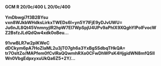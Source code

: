 #### GCM R 20/0c/400 L 20/0c/400
**YmDbwgi7f3B2BYsu**<br/>**vxn8WJkbWHdksLirkxTWEDs6l+yn5Y7lFjE9yDJvUWU=**<br/>**Ju6nJL8Qt45VnmnyjIR2hpW7El7WpSpjU4UPv9aPhlX9XQghYIPoIFvocWZ2BsfzJLdQdQw4xdk0oBeu...**<br/><br/>
**91vwBLR7w2plKWeC**<br/>**dDCkym6pA7HoZIaML2u3jTO7gh6a3YxBgSSdbqTHkQA=**<br/>**tr7OsltZo/MAPfem0fCvlRaQQwmhRXo0CFwDhWPsK4HjgidWN8mfQSIlWn0VbgEdpxyxuUkQa6Z5+2Y/...**